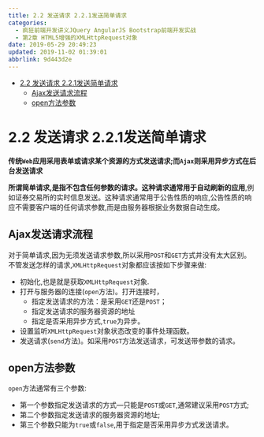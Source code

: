 ```yaml
---
title: 2.2 发送请求 2.2.1发送简单请求
categories: 
  - 疯狂前端开发讲义JQuery AngularJS Bootstrap前端开发实战
  - 第2章 HTML5增强的XMLHttpRequest对象
date: 2019-05-29 20:49:23
updated: 2019-11-02 01:39:01
abbrlink: 9d443d2e
---
```

- [2.2 发送请求 2.2.1发送简单请求](/ReadingNotes/9d443d2e/#2-2-发送请求-2-2-1发送简单请求)
    - [Ajax发送请求流程](/ReadingNotes/9d443d2e/#Ajax发送请求流程)
    - [open方法参数](/ReadingNotes/9d443d2e/#open方法参数)

<!--more-->
<script src="https://cdn.bootcss.com/jquery/3.4.0/jquery.slim.min.js"></script>
<script>$(document).ready(function () {$(".post-body > ul:nth-child(1)").hide();});</script>

<!--end-->
# 2.2 发送请求 2.2.1发送简单请求 #

**传统`Web`应用采用表单或请求某个资源的方式发送请求;而`Ajax`则采用异步方式在后台发送请求**

**所谓简单请求,是指不包含任何参数的请求。这种请求通常用于自动刷新的应用**,例如证券交易所的实时信息发送。这种请求通常用于公告性质的响应,公告性质的响应不需要客户端的任何请求参数,而是由服务器根据业务数据自动生成。

## Ajax发送请求流程 ##
对于简单请求,因为无须发送请求参数,所以采用`POST`和`GET`方式并没有太大区别。不管发送怎样的请求,`XMLHttpRequest`对象都应该按如下步骤来做:
- 初始化,也是就是获取`XMLHttpRequest`对象.
- 打开与服务器的连接(`open`方法)。打开连接时，
    - 指定发送请求的方法：是采用`GET`还是`POST`；
    - 指定发送请求的服务器资源的地址
    - 指定是否采用异步方式,`true`为异步。
- 设置监听`XMLHttpRequest`对象状态改变的事件处理函数。
- 发送请求(`send`方法)。如采用`POST`方法发送请求，可发送带参数的请求。

## open方法参数 ##
`open`方法通常有三个参数:
- 第一个参数指定发送请求的方式—只能是`POST`或`GET`,通常建议采用`POST`方式;
- 第二个参数指定发送请求的服务器资源的地址;
- 第三个参数只能为`true`或`false`,用于指定是否采用异步方式发送请求。
